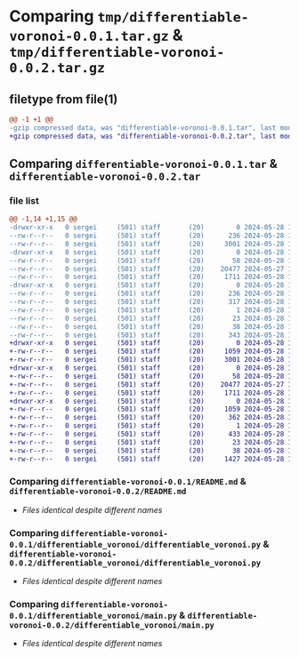 # Comparing `tmp/differentiable-voronoi-0.0.1.tar.gz` & `tmp/differentiable-voronoi-0.0.2.tar.gz`

## filetype from file(1)

```diff
@@ -1 +1 @@
-gzip compressed data, was "differentiable-voronoi-0.0.1.tar", last modified: Tue May 28 15:22:21 2024, max compression
+gzip compressed data, was "differentiable-voronoi-0.0.2.tar", last modified: Tue May 28 15:50:36 2024, max compression
```

## Comparing `differentiable-voronoi-0.0.1.tar` & `differentiable-voronoi-0.0.2.tar`

### file list

```diff
@@ -1,14 +1,15 @@
-drwxr-xr-x   0 sergei     (501) staff       (20)        0 2024-05-28 15:22:21.652502 differentiable-voronoi-0.0.1/
--rw-r--r--   0 sergei     (501) staff       (20)      236 2024-05-28 15:22:21.651833 differentiable-voronoi-0.0.1/PKG-INFO
--rw-r--r--   0 sergei     (501) staff       (20)     3001 2024-05-28 14:28:32.000000 differentiable-voronoi-0.0.1/README.md
-drwxr-xr-x   0 sergei     (501) staff       (20)        0 2024-05-28 15:22:21.649706 differentiable-voronoi-0.0.1/differentiable_voronoi/
--rw-r--r--   0 sergei     (501) staff       (20)       58 2024-05-28 11:52:33.000000 differentiable-voronoi-0.0.1/differentiable_voronoi/__init__.py
--rw-r--r--   0 sergei     (501) staff       (20)    20477 2024-05-27 19:59:42.000000 differentiable-voronoi-0.0.1/differentiable_voronoi/differentiable_voronoi.py
--rw-r--r--   0 sergei     (501) staff       (20)     1711 2024-05-28 14:01:54.000000 differentiable-voronoi-0.0.1/differentiable_voronoi/main.py
-drwxr-xr-x   0 sergei     (501) staff       (20)        0 2024-05-28 15:22:21.651374 differentiable-voronoi-0.0.1/differentiable_voronoi.egg-info/
--rw-r--r--   0 sergei     (501) staff       (20)      236 2024-05-28 15:22:21.000000 differentiable-voronoi-0.0.1/differentiable_voronoi.egg-info/PKG-INFO
--rw-r--r--   0 sergei     (501) staff       (20)      317 2024-05-28 15:22:21.000000 differentiable-voronoi-0.0.1/differentiable_voronoi.egg-info/SOURCES.txt
--rw-r--r--   0 sergei     (501) staff       (20)        1 2024-05-28 15:22:21.000000 differentiable-voronoi-0.0.1/differentiable_voronoi.egg-info/dependency_links.txt
--rw-r--r--   0 sergei     (501) staff       (20)       23 2024-05-28 15:22:21.000000 differentiable-voronoi-0.0.1/differentiable_voronoi.egg-info/top_level.txt
--rw-r--r--   0 sergei     (501) staff       (20)       38 2024-05-28 15:22:21.652768 differentiable-voronoi-0.0.1/setup.cfg
--rw-r--r--   0 sergei     (501) staff       (20)      343 2024-05-28 15:16:22.000000 differentiable-voronoi-0.0.1/setup.py
+drwxr-xr-x   0 sergei     (501) staff       (20)        0 2024-05-28 15:50:36.414655 differentiable-voronoi-0.0.2/
+-rw-r--r--   0 sergei     (501) staff       (20)     1059 2024-05-28 15:50:36.414459 differentiable-voronoi-0.0.2/PKG-INFO
+-rw-r--r--   0 sergei     (501) staff       (20)     3001 2024-05-28 14:28:32.000000 differentiable-voronoi-0.0.2/README.md
+drwxr-xr-x   0 sergei     (501) staff       (20)        0 2024-05-28 15:50:36.413353 differentiable-voronoi-0.0.2/differentiable_voronoi/
+-rw-r--r--   0 sergei     (501) staff       (20)       58 2024-05-28 11:52:33.000000 differentiable-voronoi-0.0.2/differentiable_voronoi/__init__.py
+-rw-r--r--   0 sergei     (501) staff       (20)    20477 2024-05-27 19:59:42.000000 differentiable-voronoi-0.0.2/differentiable_voronoi/differentiable_voronoi.py
+-rw-r--r--   0 sergei     (501) staff       (20)     1711 2024-05-28 14:01:54.000000 differentiable-voronoi-0.0.2/differentiable_voronoi/main.py
+drwxr-xr-x   0 sergei     (501) staff       (20)        0 2024-05-28 15:50:36.414232 differentiable-voronoi-0.0.2/differentiable_voronoi.egg-info/
+-rw-r--r--   0 sergei     (501) staff       (20)     1059 2024-05-28 15:50:36.000000 differentiable-voronoi-0.0.2/differentiable_voronoi.egg-info/PKG-INFO
+-rw-r--r--   0 sergei     (501) staff       (20)      362 2024-05-28 15:50:36.000000 differentiable-voronoi-0.0.2/differentiable_voronoi.egg-info/SOURCES.txt
+-rw-r--r--   0 sergei     (501) staff       (20)        1 2024-05-28 15:50:36.000000 differentiable-voronoi-0.0.2/differentiable_voronoi.egg-info/dependency_links.txt
+-rw-r--r--   0 sergei     (501) staff       (20)      433 2024-05-28 15:50:36.000000 differentiable-voronoi-0.0.2/differentiable_voronoi.egg-info/requires.txt
+-rw-r--r--   0 sergei     (501) staff       (20)       23 2024-05-28 15:50:36.000000 differentiable-voronoi-0.0.2/differentiable_voronoi.egg-info/top_level.txt
+-rw-r--r--   0 sergei     (501) staff       (20)       38 2024-05-28 15:50:36.414707 differentiable-voronoi-0.0.2/setup.cfg
+-rw-r--r--   0 sergei     (501) staff       (20)     1427 2024-05-28 15:50:26.000000 differentiable-voronoi-0.0.2/setup.py
```

### Comparing `differentiable-voronoi-0.0.1/README.md` & `differentiable-voronoi-0.0.2/README.md`

 * *Files identical despite different names*

### Comparing `differentiable-voronoi-0.0.1/differentiable_voronoi/differentiable_voronoi.py` & `differentiable-voronoi-0.0.2/differentiable_voronoi/differentiable_voronoi.py`

 * *Files identical despite different names*

### Comparing `differentiable-voronoi-0.0.1/differentiable_voronoi/main.py` & `differentiable-voronoi-0.0.2/differentiable_voronoi/main.py`

 * *Files identical despite different names*

